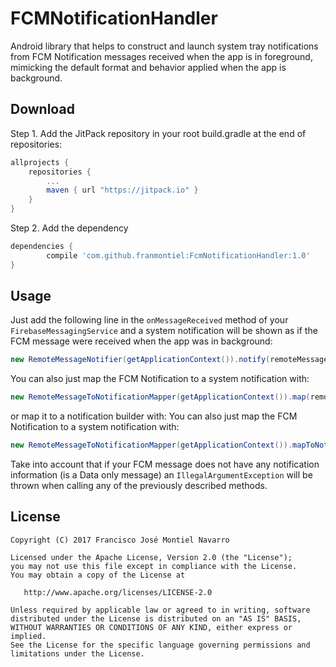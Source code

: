 FCMNotificationHandler
===============================
Android library that helps to construct and launch system tray notifications from FCM Notification messages received when the app is in foreground, mimicking the default format and behavior applied when the app is background.

Download
--------
Step 1. Add the JitPack repository in your root build.gradle at the end of repositories:
```groovy
allprojects {
    repositories {
        ...
        maven { url "https://jitpack.io" }
    }
}
```
Step 2. Add the dependency
```groovy
dependencies {
        compile 'com.github.franmontiel:FcmNotificationHandler:1.0'
}
```
Usage
-----
Just add the following line in the `onMessageReceived` method of your `FirebaseMessagingService` and a system notification will be shown as if the FCM message were received when the app was in background:
```java
new RemoteMessageNotifier(getApplicationContext()).notify(remoteMessage);
```

You can also just map the FCM Notification to a system notification with:
```java
new RemoteMessageToNotificationMapper(getApplicationContext()).map(remoteMessage);
```
or map it to a notification builder with:
You can also just map the FCM Notification to a system notification with:
```java
new RemoteMessageToNotificationMapper(getApplicationContext()).mapToNotificationBuilder(remoteMessage);
```
Take into account that if your FCM message does not have any notification information (is a Data only message) an `IllegalArgumentException` will be thrown when calling any of the previously described methods.

License
-------
    Copyright (C) 2017 Francisco José Montiel Navarro

    Licensed under the Apache License, Version 2.0 (the "License");
    you may not use this file except in compliance with the License.
    You may obtain a copy of the License at

       http://www.apache.org/licenses/LICENSE-2.0

    Unless required by applicable law or agreed to in writing, software
    distributed under the License is distributed on an "AS IS" BASIS,
    WITHOUT WARRANTIES OR CONDITIONS OF ANY KIND, either express or implied.
    See the License for the specific language governing permissions and
    limitations under the License.
